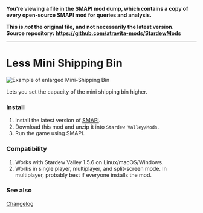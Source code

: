 **You're viewing a file in the SMAPI mod dump, which contains a copy of every open-source SMAPI mod
for queries and analysis.**

**This is _not_ the original file, and not necessarily the latest version.**  
**Source repository: https://github.com/atravita-mods/StardewMods**

----

Less Mini Shipping Bin
======================

![Example of enlarged Mini-Shipping Bin](docs/box.gif)

Lets you set the capacity of the mini shipping bin higher.

### Install

1. Install the latest version of [SMAPI](https://smapi.io).
2. Download this mod and unzip it into `Stardew Valley/Mods`.
3. Run the game using SMAPI.

### Compatibility
1. Works with Stardew Valley 1.5.6 on Linux/macOS/Windows.
2. Works in single player, multiplayer, and split-screen mode. In multiplayer, probably best if everyone installs the mod.

### See also

[Changelog](docs/changelog.md)
